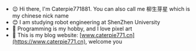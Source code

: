 - 😉 Hi there, I'm Caterpie771881. You can also call me 柳生芽星 which is my chinese nick name
- 😊 I am studying robot engineering at ShenZhen University
- 🥳 Programming is my hobby, and I love pixel art
- 🤗 This is my blog website: [www.caterpie771.cn](https://www.caterpie771.cn), welcome you

